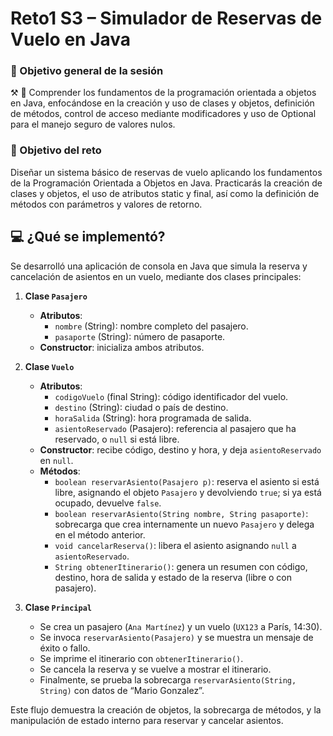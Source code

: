 # Reto1 S3 – Simulador de Reservas de Vuelo en Java

### 🎯 Objetivo general de la sesión
⚒️ 🔎 Comprender los fundamentos de la programación orientada a objetos en Java, enfocándose en la creación y uso de clases y objetos, definición de métodos, control de acceso mediante modificadores y uso de Optional para el manejo seguro de valores nulos.

### 🎯 Objetivo del reto
Diseñar un sistema básico de reservas de vuelo aplicando los fundamentos de la Programación Orientada a Objetos en Java. Practicarás la creación de clases y objetos, el uso de atributos static y final, así como la definición de métodos con parámetros y valores de retorno.

## 💻 ¿Qué se implementó?
Se desarrolló una aplicación de consola en Java que simula la reserva y cancelación de asientos en un vuelo, mediante dos clases principales:

1. **Clase `Pasajero`**  
   - **Atributos**:  
     - `nombre` (String): nombre completo del pasajero.  
     - `pasaporte` (String): número de pasaporte.  
   - **Constructor**: inicializa ambos atributos.

2. **Clase `Vuelo`**  
   - **Atributos**:  
     - `codigoVuelo` (final String): código identificador del vuelo.  
     - `destino` (String): ciudad o país de destino.  
     - `horaSalida` (String): hora programada de salida.  
     - `asientoReservado` (Pasajero): referencia al pasajero que ha reservado, o `null` si está libre.  
   - **Constructor**: recibe código, destino y hora, y deja `asientoReservado` en `null`.  
   - **Métodos**:  
     - `boolean reservarAsiento(Pasajero p)`: reserva el asiento si está libre, asignando el objeto `Pasajero` y devolviendo `true`; si ya está ocupado, devuelve `false`.  
     - `boolean reservarAsiento(String nombre, String pasaporte)`: sobrecarga que crea internamente un nuevo `Pasajero` y delega en el método anterior.  
     - `void cancelarReserva()`: libera el asiento asignando `null` a `asientoReservado`.  
     - `String obtenerItinerario()`: genera un resumen con código, destino, hora de salida y estado de la reserva (libre o con pasajero).

3. **Clase `Principal`**  
   - Se crea un pasajero (`Ana Martínez`) y un vuelo (`UX123` a París, 14:30).  
   - Se invoca `reservarAsiento(Pasajero)` y se muestra un mensaje de éxito o fallo.  
   - Se imprime el itinerario con `obtenerItinerario()`.  
   - Se cancela la reserva y se vuelve a mostrar el itinerario.  
   - Finalmente, se prueba la sobrecarga `reservarAsiento(String, String)` con datos de “Mario Gonzalez”.

Este flujo demuestra la creación de objetos, la sobrecarga de métodos, y la manipulación de estado interno para reservar y cancelar asientos.
